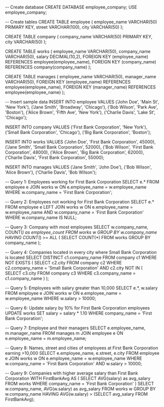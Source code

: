 -- Create database
CREATE DATABASE employee_company;
USE employee_company;

-- Create tables
CREATE TABLE employee (
    employee_name VARCHAR(50) PRIMARY KEY,
    street VARCHAR(100),
    city VARCHAR(50)
);

CREATE TABLE company (
    company_name VARCHAR(50) PRIMARY KEY,
    city VARCHAR(50)
);

CREATE TABLE works (
    employee_name VARCHAR(50),
    company_name VARCHAR(50),
    salary DECIMAL(10,2),
    FOREIGN KEY (employee_name) REFERENCES employee(employee_name),
    FOREIGN KEY (company_name) REFERENCES company(company_name)
);

CREATE TABLE manages (
    employee_name VARCHAR(50),
    manager_name VARCHAR(50),
    FOREIGN KEY (employee_name) REFERENCES employee(employee_name),
    FOREIGN KEY (manager_name) REFERENCES employee(employee_name)
);

-- Insert sample data
INSERT INTO employee VALUES
('John Doe', 'Main St', 'New York'),
('Jane Smith', 'Broadway', 'Chicago'),
('Bob Wilson', 'Park Ave', 'Boston'),
('Alice Brown', 'Fifth Ave', 'New York'),
('Charlie Davis', 'Lake St', 'Chicago');

INSERT INTO company VALUES
('First Bank Corporation', 'New York'),
('Small Bank Corporation', 'Chicago'),
('Big Bank Corporation', 'Boston');

INSERT INTO works VALUES
('John Doe', 'First Bank Corporation', 45000),
('Jane Smith', 'Small Bank Corporation', 52000),
('Bob Wilson', 'First Bank Corporation', 48000),
('Alice Brown', 'Big Bank Corporation', 62000),
('Charlie Davis', 'First Bank Corporation', 55000);

INSERT INTO manages VALUES
('Jane Smith', 'John Doe'),
('Bob Wilson', 'Alice Brown'),
('Charlie Davis', 'Bob Wilson');

-- Query 1: Employees working for First Bank Corporation
SELECT e.*
FROM employee e
JOIN works w ON e.employee_name = w.employee_name
WHERE w.company_name = 'First Bank Corporation';

-- Query 2: Employees not working for First Bank Corporation
SELECT e.*
FROM employee e
LEFT JOIN works w ON e.employee_name = w.employee_name
AND w.company_name = 'First Bank Corporation'
WHERE w.company_name IS NULL;

-- Query 3: Company with most employees
SELECT w.company_name, COUNT(*) as employee_count
FROM works w
GROUP BY w.company_name
HAVING COUNT(*) >= ALL (
    SELECT COUNT(*)
    FROM works
    GROUP BY company_name
);

-- Query 4: Companies located in every city where Small Bank Corporation is located
SELECT DISTINCT c1.company_name
FROM company c1
WHERE NOT EXISTS (
    SELECT c2.city
    FROM company c2
    WHERE c2.company_name = 'Small Bank Corporation'
    AND c2.city NOT IN (
        SELECT c3.city
        FROM company c3
        WHERE c3.company_name = c1.company_name
    )
);

-- Query 5: Employees with salary greater than 10,000
SELECT e.*, w.salary
FROM employee e
JOIN works w ON e.employee_name = w.employee_name
WHERE w.salary > 10000;

-- Query 6: Update salary by 10% for First Bank Corporation employees
UPDATE works
SET salary = salary * 1.10
WHERE company_name = 'First Bank Corporation';

-- Query 7: Employee and their managers
SELECT e.employee_name, m.manager_name
FROM manages m
JOIN employee e ON e.employee_name = m.employee_name;

-- Query 8: Names, street and cities of employees at First Bank Corporation earning >10,000
SELECT e.employee_name, e.street, e.city
FROM employee e
JOIN works w ON e.employee_name = w.employee_name
WHERE w.company_name = 'First Bank Corporation'
AND w.salary > 10000;

-- Query 9: Companies with higher average salary than First Bank Corporation
WITH FirstBankAvg AS (
    SELECT AVG(salary) as avg_salary
    FROM works
    WHERE company_name = 'First Bank Corporation'
)
SELECT w.company_name, AVG(w.salary) as avg_salary
FROM works w
GROUP BY w.company_name
HAVING AVG(w.salary) > (SELECT avg_salary FROM FirstBankAvg);
